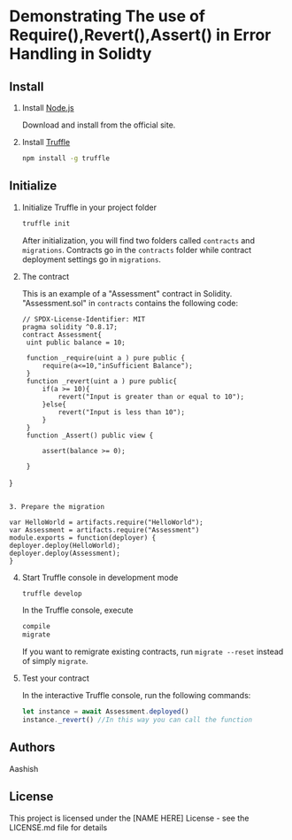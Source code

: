 # Demonstrating The use of Require(),Revert(),Assert() in Error Handling in Solidty 


## Install

1. Install [Node.js](https://nodejs.org)

   Download and install from the official site.

2. Install [Truffle](https://github.com/trufflesuite/truffle)

   ```bash
   npm install -g truffle
   ```


## Initialize

1. Initialize Truffle in your project folder

   ```bash
   truffle init
   ```

   After initialization, you will find two folders called `contracts` and `migrations`. Contracts go in the `contracts` folder while contract deployment settings go in `migrations`.

2. The contract

   This is an example of a "Assessment" contract in Solidity. 
   "Assessment.sol" in `contracts` contains the following code:

   ```solidity
   // SPDX-License-Identifier: MIT
   pragma solidity ^0.8.17;
   contract Assessment{
    uint public balance = 10;

    function _require(uint a ) pure public {
        require(a<=10,"inSufficient Balance");
    }
    function _revert(uint a ) pure public{
        if(a >= 10){
            revert("Input is greater than or equal to 10");
        }else{
            revert("Input is less than 10");
        }
    }
    function _Assert() public view {

        assert(balance >= 0);
        
    }
}  
   ```

3. Prepare the migration

   var HelloWorld = artifacts.require("HelloWorld");
var Assessment = artifacts.require("Assessment")
module.exports = function(deployer) {
  deployer.deploy(HelloWorld);
  deployer.deploy(Assessment);
}
   ```

4. Start Truffle console in development mode

   ```bash
   truffle develop
   ```

   In the Truffle console, execute

   ```bash
   compile
   migrate
   ```
   If you want to remigrate existing contracts, run `migrate --reset` instead of simply `migrate`.

5. Test your contract

   In the interactive Truffle console, run the following commands:

   ```javascript
   let instance = await Assessment.deployed()
   instance._revert() //In this way you can call the function
   ```

## Authors

Aashish


## License

This project is licensed under the [NAME HERE] License - see the LICENSE.md file for details

